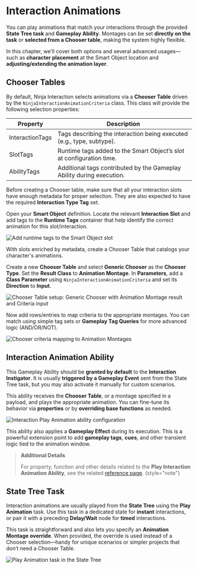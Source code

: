 # Interaction Animations
<primary-label ref="interaction"/>
<secondary-label ref="advanced"/>

You can play animations that match your interactions through the provided **State Tree task** and **Gameplay Ability**. 
Montages can be set **directly on the task** or **selected from a Chooser table**, making the system highly flexible.

In this chapter, we'll cover both options and several advanced usages—such as **character placement** at the Smart Object 
location and **adjusting/extending the animation layer**.

## Chooser Tables
By default, Ninja Interaction selects animations via a **Chooser Table** driven by the `NinjaInteractionAnimationCriteria` 
class. This class will provide the following selection properties:

| Property        | Description                                                           |
|-----------------|-----------------------------------------------------------------------|
| InteractionTags | Tags describing the interaction being executed (e.g., type, subtype). |
| SlotTags        | Runtime tags added to the Smart Object’s slot at configuration time.  |
| AbilityTags     | Additional tags contributed by the Gameplay Ability during execution. |

Before creating a Chooser table, make sure that all your interaction slots have enough metadata for proper selection.
They are also expected to have the required **Interaction Type Tag** set.

<procedure title="Adding Details to an Interaction Slot" collapsible="true" default-state="expanded">
    <step>Open your <b>Smart Object</b> definition.</step>
    <step>Locate the relevant <b>Interaction Slot</b> and add tags to the <b>Runtime Tags</b> container that help identify the correct animation for this slot/interaction.</step>
    <p><img src="int_adv_animation_so_tags.png" alt="Add runtime tags to the Smart Object slot" border-effect="line" thumbnail="true"/></p>
</procedure>

With slots enriched by metadata, create a Chooser Table that catalogs your character's animations.

<procedure title="Creating a Chooser Table" collapsible="true" default-state="expanded">
    <step>Create a new <b>Chooser Table</b> and select <b>Generic Chooser</b> as the <b>Chooser Type</b>.</step>
    <step>Set the <b>Result Class</b> to <b>Animation Montage</b>.</step>
    <step>In <b>Parameters</b>, add a <b>Class Parameter</b> using <code>NinjaInteractionAnimationCriteria</code> and set its <b>Direction</b> to <b>Input</b>.</step>
    <p><img src="int_adv_animation_chooser_table.png" alt="Chooser Table setup: Generic Chooser with Animation Montage result and Criteria input" border-effect="line"/></p>
</procedure>

Now add rows/entries to map criteria to the appropriate montages. You can match using simple tag sets or **Gameplay Tag Queries** for more advanced logic (AND/OR/NOT).

<p><img src="int_adv_animation_chooser_criteria.png" alt="Chooser criteria mapping to Animation Montages" border-effect="line" thumbnail="true"/></p>

## Interaction Animation Ability
This Gameplay Ability should be **granted by default** to the **Interaction Instigator**. It is usually **triggered by a 
Gameplay Event** sent from the State Tree task, but you may also activate it manually for custom scenarios.

This ability receives the **Chooser Table**, or a montage specified in a payload, and plays the appropriate animation. 
You can fine-tune its behavior via **properties** or by **overriding base functions** as needed.

<p><img src="int_adv_animation_ability.png" alt="Interaction Play Animation ability configuration" border-effect="line" thumbnail="true"/></p>

This ability also applies a **Gameplay Effect** during its execution. This is a powerful extension point to add **gameplay 
tags**, **cues**, and other transient logic tied to the animation window.

> **Additional Details**
> 
> For property, function and other details related to the **Play Interaction Animation Ability**, see the 
> related [reference page](int_ability_play_animation.md). 
{style="note"}

## State Tree Task
Interaction animations are usually played from the **State Tree** using the **Play Animation** task. Use this task in a 
dedicated state for **instant** interactions, or pair it with a preceding **Delay/Wait** node for **timed** interactions.

This task is straightforward and also lets you specify an **Animation Montage override**. When provided, the override is 
used instead of a Chooser selection—handy for unique scenarios or simpler projects that don’t need a Chooser Table.

<p><img src="int_adv_animation_state_tree_task.png" alt="Play Animation task in the State Tree" border-effect="line" thumbnail="true"/></p>

